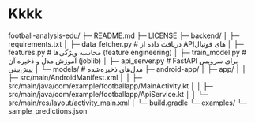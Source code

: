 # Kkkk
football-analysis-edu/
├─ README.md
├─ LICENSE
├─ backend/
│  ├─ requirements.txt
│  ├─ data_fetcher.py        # دریافت داده از APIهای فوتبال
│  ├─ features.py            # محاسبه ویژگی‌ها (feature engineering)
│  ├─ train_model.py         # آموزش مدل و ذخیره آن (joblib)
│  ├─ api_server.py          # FastAPI برای سرویس پیش‌بینی
│  └─ models/                # مدل‌های ذخیره‌شده
├─ android-app/
│  ├─ app/
│  │  ├─ src/main/AndroidManifest.xml
│  │  ├─ src/main/java/com/example/footballapp/MainActivity.kt
│  │  ├─ src/main/java/com/example/footballapp/ApiService.kt
│  │  └─ src/main/res/layout/activity_main.xml
│  └─ build.gradle
└─ examples/
   └─ sample_predictions.json

